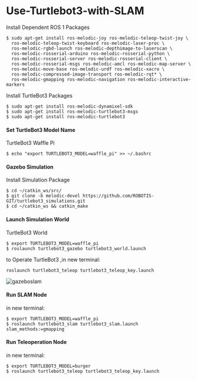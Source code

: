 # Use-Turtlebot3-with-SLAM

Install Dependent ROS 1 Packages
```
$ sudo apt-get install ros-melodic-joy ros-melodic-teleop-twist-joy \
  ros-melodic-teleop-twist-keyboard ros-melodic-laser-proc \
  ros-melodic-rgbd-launch ros-melodic-depthimage-to-laserscan \
  ros-melodic-rosserial-arduino ros-melodic-rosserial-python \
  ros-melodic-rosserial-server ros-melodic-rosserial-client \
  ros-melodic-rosserial-msgs ros-melodic-amcl ros-melodic-map-server \
  ros-melodic-move-base ros-melodic-urdf ros-melodic-xacro \
  ros-melodic-compressed-image-transport ros-melodic-rqt* \
  ros-melodic-gmapping ros-melodic-navigation ros-melodic-interactive-markers
```
Install TurtleBot3 Packages
```
$ sudo apt-get install ros-melodic-dynamixel-sdk
$ sudo apt-get install ros-melodic-turtlebot3-msgs
$ sudo apt-get install ros-melodic-turtlebot3
```
#### Set TurtleBot3 Model Name
TurtleBot3 Waffle Pi
```
$ echo "export TURTLEBOT3_MODEL=waffle_pi" >> ~/.bashrc
```
#### Gazebo Simulation
Install Simulation Package
```
$ cd ~/catkin_ws/src/
$ git clone -b melodic-devel https://github.com/ROBOTIS-GIT/turtlebot3_simulations.git
$ cd ~/catkin_ws && catkin_make
```
#### Launch Simulation World
TurtleBot3 World
```
$ export TURTLEBOT3_MODEL=waffle_pi
$ roslaunch turtlebot3_gazebo turtlebot3_world.launch
```
to Operate TurtleBot3 ,in new terminal:
```
roslaunch turtlebot3_teleop turtlebot3_teleop_key.launch
```
![gazeboslam](https://user-images.githubusercontent.com/85634104/122987979-e7fd4100-d3a9-11eb-9d28-f69b13f95f75.png)

#### Run SLAM Node
in new terminal:
```
$ export TURTLEBOT3_MODEL=waffle_pi
$ roslaunch turtlebot3_slam turtlebot3_slam.launch slam_methods:=gmapping
```
#### Run Teleoperation Node
in new terminal:
```
$ export TURTLEBOT3_MODEL=burger
$ roslaunch turtlebot3_teleop turtlebot3_teleop_key.launch
```
